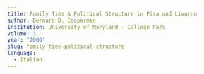 ```yaml
---
title: Family Ties & Political Structure in Pisa and Livorno
author: Bernard D. Cooperman
institution: University of Maryland - College Park
volume: 3
year: "2006"
slug: family-ties-political-structure
language:
  - Italian
---
```

